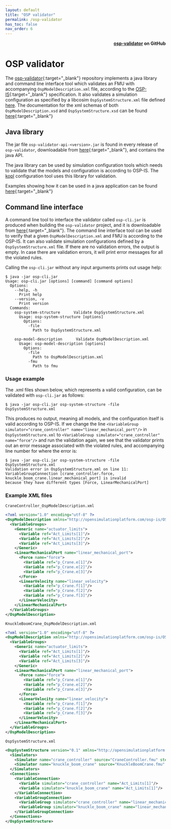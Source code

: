 ```yaml
---
layout: default
title: "OSP validator"
permalink: /osp-validator
has_toc: false
nav_order: 6
---
```

<div style="text-align: right">
    <b>
        <a href="https://github.com/open-simulation-platform/osp-validator">osp-validator</a>   
        on GitHub
    </b>
</div>

# OSP validator
The [osp-validator](https://github.com/open-simulation-platform/osp-validator){:target="_blank"}
repository implements a java library and 
command line interface tool which validates an FMU with accompanying `OspModelDescription.xml` file, according to the 
[OSP-IS](https://opensimulationplatform.com/specification/){:target="_blank"} specification. 
It also validates a simulation configuration as specified by a libcosim 
`OspSystemStructure.xml` file defined [here](./libcosim/configuration.md). The documentation for the xml schemas of both
`OspModelDescription.xsd` and `OspSystemStructure.xsd` can be found [here](https://opensimulationplatform.com/xsd/){:target="_blank"}

## Java library
The jar file `osp-validator-api-<version>.jar` is found in every release of `osp-validator`, downloadable from 
[here](https://github.com/open-simulation-platform/osp-validator/releases){:target="_blank"}, and contains the java API.

The java library can be used by simulation configuration tools which needs to validate that the models and configuration
is according to OSP-IS. The [kopl](./kopl.md) configuration tool uses this library for validation.

Examples showing how it can be used in a java application can be found 
[here](https://github.com/open-simulation-platform/osp-validator/tree/0.11.0/osp-validator-api/src/main/java/com/opensimulationplatform/api/examples){:target="_blank"}

## Command line interface
A command line tool to interface the validator called `osp-cli.jar` is produced when building the `osp-validator` 
project, and it is downloadable from [here](https://github.com/open-simulation-platform/osp-validator/releases){:target="_blank"}. The 
command line interface tool can be used to verify that a given `OspModelDescription.xml` and FMU is according to the 
OSP-IS. It can also validate simulation configurations defined by a `OspSystemStructure.xml` file. If there are no 
validation errors, the output is empty. In case there are validation errors, it will print error messages for all the 
violated rules.

Calling the `osp-cli.jar` without any input arguments prints out usage help: 
```
$ java -jar osp-cli.jar
Usage: osp-cli.jar [options] [command] [command options]
  Options:
    --help, -h
      Print help
    --version, -v
      Print version
  Commands:
    osp-system-structure      Validate OspSystemStructure.xml
      Usage: osp-system-structure [options]
        Options:
          -file
            Path to OspSystemStructure.xml

    osp-model-description      Validate OspModelDescription.xml
      Usage: osp-model-description [options]
        Options:
          -file
            Path to OspModelDescription.xml
          -fmu
            Path to fmu
```

### Usage example
The .xml files shown below, which represents a valid configuration, can be validated with `osp-cli.jar` as follows:

```
$ java -jar osp-cli.jar osp-system-structure -file OspSystemStructure.xml
```

This produces no output, meaning all models, and the configuration itself is valid according to 
OSP-IS. If we change the line `<VariableGroup simulator="crane_controller" name="linear_mechanical_port"/>` in 
`OspSystemStructure.xml` to `<VariableGroup simulator="crane_controller" name="force"/>` and run the validation again, 
we see that the validator prints out an error message associated with the violated rules, and accompanying line 
number for where the error is:

```
$ java -jar osp-cli.jar osp-system-structure -file OspSystemStructure.xml
Validation error in OspSystemStructure.xml on line 11: 
VariableGroupConnection [crane_controller.force, knuckle_boom_crane.linear_mechanical_port] is invalid 
because they have different types [Force, LinearMechanicalPort]
```

### Example XML files
`CraneController_OspModelDescription.xml`
```xml
<?xml version="1.0" encoding="utf-8" ?>
<OspModelDescription xmlns="http://opensimulationplatform.com/osp-is/OSPModelDescription" version="1.0">
  <VariableGroups>
    <Generic name="actuator_limits">
      <Variable ref="Act_Limits[1]"/>
      <Variable ref="Act_Limits[2]"/>
      <Variable ref="Act_Limits[3]"/>
    </Generic>
    <LinearMechanicalPort name="linear_mechanical_port">
      <Force name="force">
        <Variable ref="p_Crane.e[1]"/>
        <Variable ref="p_Crane.e[2]"/>
        <Variable ref="p_Crane.e[3]"/>
      </Force>
      <LinearVelocity name="linear_velocity">
        <Variable ref="p_Crane.f[1]"/>
        <Variable ref="p_Crane.f[2]"/>
        <Variable ref="p_Crane.f[3]"/>
      </LinearVelocity>
    </LinearMechanicalPort>
  </VariableGroups>
</OspModelDescription>
```

`KnuckleBoomCrane_OspModelDescription.xml`
```xml
<?xml version="1.0" encoding="utf-8" ?>
<OspModelDescription xmlns="http://opensimulationplatform.com/osp-is/OSPModelDescription" version="1.0">
  <VariableGroups>
    <Generic name="actuator_limits">
      <Variable ref="Act_Limits[1]"/>
      <Variable ref="Act_Limits[2]"/>
      <Variable ref="Act_Limits[3]"/>
    </Generic>
    <LinearMechanicalPort name="linear_mechanical_port">
      <Force name="force">
        <Variable ref="p_Crane.e[1]"/>
        <Variable ref="p_Crane.e[2]"/>
        <Variable ref="p_Crane.e[3]"/>
      </Force>
      <LinearVelocity name="linear_velocity">
        <Variable ref="p_Crane.f[1]"/>
        <Variable ref="p_Crane.f[2]"/>
        <Variable ref="p_Crane.f[3]"/>
      </LinearVelocity>
    </LinearMechanicalPort>
  </VariableGroups>
</OspModelDescription>
```

`OspSystemStructure.xml`
```xml
<OspSystemStructure version="0.1" xmlns="http://opensimulationplatform.com/MSMI/OSPSystemStructure">
  <Simulators>
    <Simulator name="crane_controller" source="CraneController.fmu" stepSize="1.051732E7"/>
    <Simulator name="knuckle_boom_crane" source="KnuckleBoomCrane.fmu" stepSize="1.051732E7"/>
  </Simulators>
  <Connections>
    <VariableConnection>
      <Variable simulator="crane_controller" name="Act_Limits[1]"/>
      <Variable simulator="knuckle_boom_crane" name="Act_Limits[1]"/>
    </VariableConnection>
    <VariableGroupConnection>
      <VariableGroup simulator="crane_controller" name="linear_mechanical_port"/>
      <VariableGroup simulator="knuckle_boom_crane" name="linear_mechanical_port"/>
    </VariableGroupConnection>
  </Connections>
</OspSystemStructure>
```